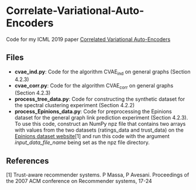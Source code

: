 # Correlate-Variational-Auto-Encoders
Code for my ICML 2019 paper [Correlated Variational Auto-Encoders](https://arxiv.org/abs/1905.05335)

## Files
- **cvae_ind.py**: Code for the algorithm CVAE<sub>ind</sub> on general graphs (Section 4.2.3)
- **cvae_corr.py**: Code for the algorithm CVAE<sub>corr</sub> on general graphs (Section 4.2.3)
- **process_tree_data.py**: Code for constructing the synthetic dataset for the spectral clustering experiment (Section 4.2.2)
- **process_Epinions_data.py**: Code for preprocessing the Epinions dataset for the general graph link prediction experiment (Section 4.2.3). To use this code, construct an NumPy npz file that contains two arrays with values from the two datasets (ratings_data and trust_data) on the [Epinions dataset website](http://www.trustlet.org/downloaded_epinions.html)[1] and run this code with the argument *input_data_file_name* being set as the npz file directory.

## References

[1] Trust-aware recommender systems. P Massa, P Avesani. Proceedings of the 2007 ACM conference on Recommender systems, 17-24